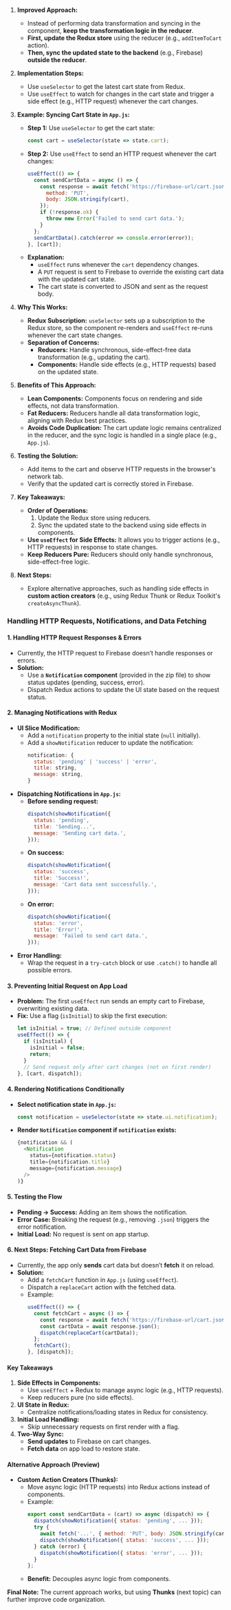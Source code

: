

1. **Improved Approach:**
   - Instead of performing data transformation and syncing in the component, **keep the transformation logic in the reducer**.
   - **First, update the Redux store** using the reducer (e.g., `addItemToCart` action).
   - **Then, sync the updated state to the backend** (e.g., Firebase) **outside the reducer**.

2. **Implementation Steps:**
   - Use `useSelector` to get the latest cart state from Redux.
   - Use `useEffect` to watch for changes in the cart state and trigger a side effect (e.g., HTTP request) whenever the cart changes.

3. **Example: Syncing Cart State in `App.js`:**
   - **Step 1:** Use `useSelector` to get the cart state:
     ```javascript
     const cart = useSelector(state => state.cart);
     ```
   - **Step 2:** Use `useEffect` to send an HTTP request whenever the cart changes:
     ```javascript
     useEffect(() => {
       const sendCartData = async () => {
         const response = await fetch('https://firebase-url/cart.json', {
           method: 'PUT',
           body: JSON.stringify(cart),
         });
         if (!response.ok) {
           throw new Error('Failed to send cart data.');
         }
       };
       sendCartData().catch(error => console.error(error));
     }, [cart]);
     ```
   - **Explanation:**
     - `useEffect` runs whenever the `cart` dependency changes.
     - A `PUT` request is sent to Firebase to override the existing cart data with the updated cart state.
     - The cart state is converted to JSON and sent as the request body.

4. **Why This Works:**
   - **Redux Subscription:** `useSelector` sets up a subscription to the Redux store, so the component re-renders and `useEffect` re-runs whenever the cart state changes.
   - **Separation of Concerns:**
     - **Reducers:** Handle synchronous, side-effect-free data transformation (e.g., updating the cart).
     - **Components:** Handle side effects (e.g., HTTP requests) based on the updated state.

5. **Benefits of This Approach:**
   - **Lean Components:** Components focus on rendering and side effects, not data transformation.
   - **Fat Reducers:** Reducers handle all data transformation logic, aligning with Redux best practices.
   - **Avoids Code Duplication:** The cart update logic remains centralized in the reducer, and the sync logic is handled in a single place (e.g., `App.js`).

6. **Testing the Solution:**
   - Add items to the cart and observe HTTP requests in the browser's network tab.
   - Verify that the updated cart is correctly stored in Firebase.

7. **Key Takeaways:**
   - **Order of Operations:**
     1. Update the Redux store using reducers.
     2. Sync the updated state to the backend using side effects in components.
   - **Use `useEffect` for Side Effects:** It allows you to trigger actions (e.g., HTTP requests) in response to state changes.
   - **Keep Reducers Pure:** Reducers should only handle synchronous, side-effect-free logic.

8. **Next Steps:**
   - Explore alternative approaches, such as handling side effects in **custom action creators** (e.g., using Redux Thunk or Redux Toolkit's `createAsyncThunk`).



### Handling HTTP Requests, Notifications, and Data Fetching  

#### **1. Handling HTTP Request Responses & Errors**  
- Currently, the HTTP request to Firebase doesn’t handle responses or errors.  
- **Solution:**  
  - Use a **`Notification` component** (provided in the zip file) to show status updates (pending, success, error).  
  - Dispatch Redux actions to update the UI state based on the request status.  

#### **2. Managing Notifications with Redux**  
- **UI Slice Modification:**  
  - Add a `notification` property to the initial state (`null` initially).  
  - Add a `showNotification` reducer to update the notification:  
    ```javascript
    notification: {
      status: 'pending' | 'success' | 'error',
      title: string,
      message: string,
    }
    ```  
- **Dispatching Notifications in `App.js`:**  
  - **Before sending request:**  
    ```javascript
    dispatch(showNotification({
      status: 'pending',
      title: 'Sending...',
      message: 'Sending cart data.',
    }));
    ```  
  - **On success:**  
    ```javascript
    dispatch(showNotification({
      status: 'success',
      title: 'Success!',
      message: 'Cart data sent successfully.',
    }));
    ```  
  - **On error:**  
    ```javascript
    dispatch(showNotification({
      status: 'error',
      title: 'Error!',
      message: 'Failed to send cart data.',
    }));
    ```  
- **Error Handling:**  
  - Wrap the request in a `try-catch` block or use `.catch()` to handle all possible errors.  

#### **3. Preventing Initial Request on App Load**  
- **Problem:** The first `useEffect` run sends an empty cart to Firebase, overwriting existing data.  
- **Fix:** Use a flag (`isInitial`) to skip the first execution:  
  ```javascript
  let isInitial = true; // Defined outside component
  useEffect(() => {
    if (isInitial) {
      isInitial = false;
      return;
    }
    // Send request only after cart changes (not on first render)
  }, [cart, dispatch]);
  ```  

#### **4. Rendering Notifications Conditionally**  
- **Select notification state in `App.js`:**  
  ```javascript
  const notification = useSelector(state => state.ui.notification);
  ```  
- **Render `Notification` component if `notification` exists:**  
  ```javascript
  {notification && (
    <Notification
      status={notification.status}
      title={notification.title}
      message={notification.message}
    />
  )}
  ```  

#### **5. Testing the Flow**  
- **Pending → Success:** Adding an item shows the notification.  
- **Error Case:** Breaking the request (e.g., removing `.json`) triggers the error notification.  
- **Initial Load:** No request is sent on app startup.  

#### **6. Next Steps: Fetching Cart Data from Firebase**  
- Currently, the app only **sends** cart data but doesn’t **fetch** it on reload.  
- **Solution:**  
  - Add a `fetchCart` function in `App.js` (using `useEffect`).  
  - Dispatch a `replaceCart` action with the fetched data.  
  - Example:  
    ```javascript
    useEffect(() => {
      const fetchCart = async () => {
        const response = await fetch('https://firebase-url/cart.json');
        const cartData = await response.json();
        dispatch(replaceCart(cartData));
      };
      fetchCart();
    }, [dispatch]);
    ```  

#### **Key Takeaways**  
1. **Side Effects in Components:**  
   - Use `useEffect` + Redux to manage async logic (e.g., HTTP requests).  
   - Keep reducers pure (no side effects).  
2. **UI State in Redux:**  
   - Centralize notifications/loading states in Redux for consistency.  
3. **Initial Load Handling:**  
   - Skip unnecessary requests on first render with a flag.  
4. **Two-Way Sync:**  
   - **Send updates** to Firebase on cart changes.  
   - **Fetch data** on app load to restore state.  

#### **Alternative Approach (Preview)**  
- **Custom Action Creators (Thunks):**  
  - Move async logic (HTTP requests) into Redux actions instead of components.  
  - Example:  
    ```javascript
    export const sendCartData = (cart) => async (dispatch) => {
      dispatch(showNotification({ status: 'pending', ... }));
      try {
        await fetch('...', { method: 'PUT', body: JSON.stringify(cart) });
        dispatch(showNotification({ status: 'success', ... }));
      } catch (error) {
        dispatch(showNotification({ status: 'error', ... }));
      }
    };
    ```  
  - **Benefit:** Decouples async logic from components.  

**Final Note:** The current approach works, but using **Thunks** (next topic) can further improve code organization.